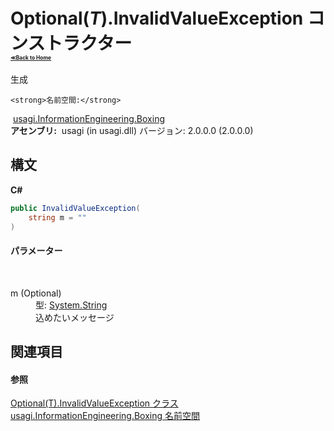 # Optional(*T*).InvalidValueException コンストラクター <div style="font-size:30%"><a href="https://github.com/usagi/usagi.cs/blob/master/docs/Home.md">≪Back to Home</a></div> 

生成


    <strong>名前空間:</strong>
&nbsp;<a href="N_usagi_InformationEngineering_Boxing.md">usagi.InformationEngineering.Boxing</a><br /><strong>アセンブリ:</strong>
&nbsp;usagi (in usagi.dll) バージョン: 2.0.0.0 (2.0.0.0)

## 構文

**C#**<br />
``` C#
public InvalidValueException(
	string m = ""
)
```


#### パラメーター
&nbsp;<dl><dt>m (Optional)</dt><dd>型: <a href="http://msdn2.microsoft.com/ja-jp/library/s1wwdcbf" target="_blank">System.String</a><br />込めたいメッセージ</dd></dl>

## 関連項目


#### 参照
<a href="T_usagi_InformationEngineering_Boxing_Optional_1_InvalidValueException.md">Optional(T).InvalidValueException クラス</a><br /><a href="N_usagi_InformationEngineering_Boxing.md">usagi.InformationEngineering.Boxing 名前空間</a><br />